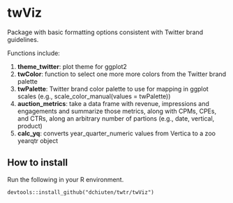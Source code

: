# twViz

Package with basic formatting options consistent with Twitter brand guidelines.

Functions include:

1. **theme_twitter**: plot theme for ggplot2
2. **twColor**: function to select one more more colors from the Twitter brand palette
3. **twPalette**: Twitter brand color palette to use for mapping in ggplot scales (e.g., scale_color_manual(values = twPalette))
4. **auction_metrics**: take a data frame with revenue, impressions and engagements and summarize those metrics, along with CPMs, CPEs, and CTRs, along an arbitrary number of partions (e.g., date, vertical, product)
5. **calc_yq**: converts year_quarter_numeric values from Vertica to a zoo yearqtr object


## How to install
Run the following in your R environment.

```
devtools::install_github("dchiuten/twtr/twViz")
```
